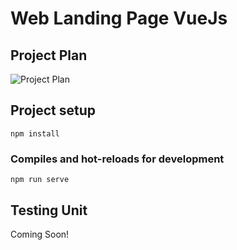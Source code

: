 # Web Landing Page VueJs

## Project Plan

![Project Plan](https://gitlab.playcourt.id/hibrizys/web-landing-page-vuejs/-/raw/f508d044ad7ac8cdd5080727fa188e0134ebe7a0/src/assets/img/Project_Plan.png)

## Project setup
```
npm install
```

### Compiles and hot-reloads for development
```
npm run serve
```

## Testing Unit

Coming Soon!